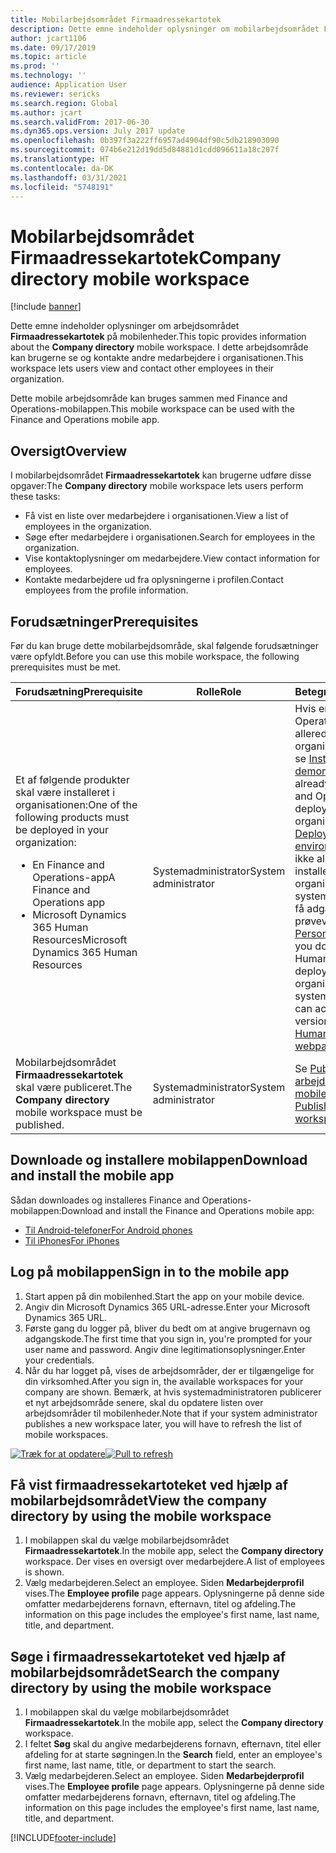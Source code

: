 ```yaml
---
title: Mobilarbejdsområdet Firmaadressekartotek
description: Dette emne indeholder oplysninger om mobilarbejdsområdet Firmaadressekartotek, hvor brugerne kan se og kontakte andre medarbejdere i organisationen.
author: jcart1106
ms.date: 09/17/2019
ms.topic: article
ms.prod: ''
ms.technology: ''
audience: Application User
ms.reviewer: sericks
ms.search.region: Global
ms.author: jcart
ms.search.validFrom: 2017-06-30
ms.dyn365.ops.version: July 2017 update
ms.openlocfilehash: 0b397f3a222ff6957ad4904df90c5db218903090
ms.sourcegitcommit: 074b6e212d19dd5d84881d1cdd096611a18c207f
ms.translationtype: HT
ms.contentlocale: da-DK
ms.lasthandoff: 03/31/2021
ms.locfileid: "5748191"
---
```

# <a name="company-directory-mobile-workspace"></a><span data-ttu-id="63860-103">Mobilarbejdsområdet Firmaadressekartotek</span><span class="sxs-lookup"><span data-stu-id="63860-103">Company directory mobile workspace</span></span>

[!include [banner](../includes/banner.md)]

<span data-ttu-id="63860-104">Dette emne indeholder oplysninger om arbejdsområdet **Firmaadressekartotek** på mobilenheder.</span><span class="sxs-lookup"><span data-stu-id="63860-104">This topic provides information about the **Company directory** mobile workspace.</span></span> <span data-ttu-id="63860-105">I dette arbejdsområde kan brugerne se og kontakte andre medarbejdere i organisationen.</span><span class="sxs-lookup"><span data-stu-id="63860-105">This workspace lets users view and contact other employees in their organization.</span></span>

<span data-ttu-id="63860-106">Dette mobile arbejdsområde kan bruges sammen med Finance and Operations-mobilappen.</span><span class="sxs-lookup"><span data-stu-id="63860-106">This mobile workspace can be used with the Finance and Operations mobile app.</span></span>

## <a name="overview"></a><span data-ttu-id="63860-107">Oversigt</span><span class="sxs-lookup"><span data-stu-id="63860-107">Overview</span></span>
<span data-ttu-id="63860-108">I mobilarbejdsområdet **Firmaadressekartotek** kan brugerne udføre disse opgaver:</span><span class="sxs-lookup"><span data-stu-id="63860-108">The **Company directory** mobile workspace lets users perform these tasks:</span></span>

- <span data-ttu-id="63860-109">Få vist en liste over medarbejdere i organisationen.</span><span class="sxs-lookup"><span data-stu-id="63860-109">View a list of employees in the organization.</span></span>
- <span data-ttu-id="63860-110">Søge efter medarbejdere i organisationen.</span><span class="sxs-lookup"><span data-stu-id="63860-110">Search for employees in the organization.</span></span>
- <span data-ttu-id="63860-111">Vise kontaktoplysninger om medarbejdere.</span><span class="sxs-lookup"><span data-stu-id="63860-111">View contact information for employees.</span></span>
- <span data-ttu-id="63860-112">Kontakte medarbejdere ud fra oplysningerne i profilen.</span><span class="sxs-lookup"><span data-stu-id="63860-112">Contact employees from the profile information.</span></span>

## <a name="prerequisites"></a><span data-ttu-id="63860-113">Forudsætninger</span><span class="sxs-lookup"><span data-stu-id="63860-113">Prerequisites</span></span>
<span data-ttu-id="63860-114">Før du kan bruge dette mobilarbejdsområde, skal følgende forudsætninger være opfyldt.</span><span class="sxs-lookup"><span data-stu-id="63860-114">Before you can use this mobile workspace, the following prerequisites must be met.</span></span>

<table>
<thead>
<tr class="header">
<th><span data-ttu-id="63860-115">Forudsætning</span><span class="sxs-lookup"><span data-stu-id="63860-115">Prerequisite</span></span></th>
<th><span data-ttu-id="63860-116">Rolle</span><span class="sxs-lookup"><span data-stu-id="63860-116">Role</span></span></th>
<th><span data-ttu-id="63860-117">Betegnelse</span><span class="sxs-lookup"><span data-stu-id="63860-117">Description</span></span></th>
</tr>
</thead>
<tbody>
<tr class="odd">
<td><span data-ttu-id="63860-118">Et af følgende produkter skal være installeret i organisationen:</span><span class="sxs-lookup"><span data-stu-id="63860-118">One of the following products must be deployed in your organization:</span></span>
<ul><li><span data-ttu-id="63860-119">En Finance and Operations-app</span><span class="sxs-lookup"><span data-stu-id="63860-119">A Finance and Operations app</span></span></li>
<li><span data-ttu-id="63860-120">Microsoft Dynamics 365 Human Resources</span><span class="sxs-lookup"><span data-stu-id="63860-120">Microsoft Dynamics 365 Human Resources</span></span></li>
</ul>
</td>
<td><span data-ttu-id="63860-121">Systemadministrator</span><span class="sxs-lookup"><span data-stu-id="63860-121">System administrator</span></span></td>
<td><span data-ttu-id="63860-122">Hvis en Finance and Operations-app ikke allerede er udrullet i organisationen, kan du se <a href="../deployment/deploy-demo-environment.md">Installere er demomiljø</a>.</span><span class="sxs-lookup"><span data-stu-id="63860-122">If you don&#39;t already have a Finance and Operations app deployed in your organization, see <a href="../deployment/deploy-demo-environment.md">Deploy a demo environment</a>.</span></span> <span data-ttu-id="63860-123">Hvis du ikke allerede har installeret Personale i organisationen, kan systemadministratoren få adgang til en prøveversion fra <a href="https://dynamics.microsoft.com/human-resources/overview/">Personale-websiden</a>.</span><span class="sxs-lookup"><span data-stu-id="63860-123">If you don&#39;t already have Human Resources deployed in your organization, the system administrator can access a trial version from the <a href="https://dynamics.microsoft.com/human-resources/overview/">Human Resources webpage</a>.</span></span>
</td>
</tr>
<tr class="even">
<td><span data-ttu-id="63860-124">Mobilarbejdsområdet <strong>Firmaadressekartotek</strong> skal være publiceret.</span><span class="sxs-lookup"><span data-stu-id="63860-124">The <strong>Company directory</strong> mobile workspace must be published.</span></span></td>
<td><span data-ttu-id="63860-125">Systemadministrator</span><span class="sxs-lookup"><span data-stu-id="63860-125">System administrator</span></span></td>
<td><span data-ttu-id="63860-126">Se <a href="publish-mobile-workspace.md">Publicere et arbejdsområde til mobilenheder</a>.</span><span class="sxs-lookup"><span data-stu-id="63860-126">See <a href="publish-mobile-workspace.md">Publish a mobile workspace</a>.</span></span></td>
</tr>
</tbody>
</table>

## <a name="download-and-install-the-mobile-app"></a><span data-ttu-id="63860-127">Downloade og installere mobilappen</span><span class="sxs-lookup"><span data-stu-id="63860-127">Download and install the mobile app</span></span>
<span data-ttu-id="63860-128">Sådan downloades og installeres Finance and Operations-mobilappen:</span><span class="sxs-lookup"><span data-stu-id="63860-128">Download and install the Finance and Operations mobile app:</span></span>

-   [<span data-ttu-id="63860-129">Til Android-telefoner</span><span class="sxs-lookup"><span data-stu-id="63860-129">For Android phones</span></span>](https://go.microsoft.com/fwlink/?linkid=850662)
-   [<span data-ttu-id="63860-130">Til iPhones</span><span class="sxs-lookup"><span data-stu-id="63860-130">For iPhones</span></span>](https://go.microsoft.com/fwlink/?linkid=850663)

## <a name="sign-in-to-the-mobile-app"></a><span data-ttu-id="63860-131">Log på mobilappen</span><span class="sxs-lookup"><span data-stu-id="63860-131">Sign in to the mobile app</span></span>
1.  <span data-ttu-id="63860-132">Start appen på din mobilenhed.</span><span class="sxs-lookup"><span data-stu-id="63860-132">Start the app on your mobile device.</span></span>
2.  <span data-ttu-id="63860-133">Angiv din Microsoft Dynamics 365 URL-adresse.</span><span class="sxs-lookup"><span data-stu-id="63860-133">Enter your Microsoft Dynamics 365 URL.</span></span>
3.  <span data-ttu-id="63860-134">Første gang du logger på, bliver du bedt om at angive brugernavn og adgangskode.</span><span class="sxs-lookup"><span data-stu-id="63860-134">The first time that you sign in, you're prompted for your user name and password.</span></span> <span data-ttu-id="63860-135">Angiv dine legitimationsoplysninger.</span><span class="sxs-lookup"><span data-stu-id="63860-135">Enter your credentials.</span></span>
4.  <span data-ttu-id="63860-136">Når du har logget på, vises de arbejdsområder, der er tilgængelige for din virksomhed.</span><span class="sxs-lookup"><span data-stu-id="63860-136">After you sign in, the available workspaces for your company are shown.</span></span> <span data-ttu-id="63860-137">Bemærk, at hvis systemadministratoren publicerer et nyt arbejdsområde senere, skal du opdatere listen over arbejdsområder til mobilenheder.</span><span class="sxs-lookup"><span data-stu-id="63860-137">Note that if your system administrator publishes a new workspace later, you will have to refresh the list of mobile workspaces.</span></span>

<span data-ttu-id="63860-138">[![Træk for at opdatere](./media/pull-to-refresh-list-of-workspaces-183x300.png)](./media/pull-to-refresh-list-of-workspaces.png)</span><span class="sxs-lookup"><span data-stu-id="63860-138">[![Pull to refresh](./media/pull-to-refresh-list-of-workspaces-183x300.png)](./media/pull-to-refresh-list-of-workspaces.png)</span></span>

## <a name="view-the-company-directory-by-using-the-mobile-workspace"></a><span data-ttu-id="63860-139">Få vist firmaadressekartoteket ved hjælp af mobilarbejdsområdet</span><span class="sxs-lookup"><span data-stu-id="63860-139">View the company directory by using the mobile workspace</span></span>
1.  <span data-ttu-id="63860-140">I mobilappen skal du vælge mobilarbejdsområdet **Firmaadressekartotek**.</span><span class="sxs-lookup"><span data-stu-id="63860-140">In the mobile app, select the **Company directory** workspace.</span></span> <span data-ttu-id="63860-141">Der vises en oversigt over medarbejdere.</span><span class="sxs-lookup"><span data-stu-id="63860-141">A list of employees is shown.</span></span>
3.  <span data-ttu-id="63860-142">Vælg medarbejderen.</span><span class="sxs-lookup"><span data-stu-id="63860-142">Select an employee.</span></span> <span data-ttu-id="63860-143">Siden **Medarbejderprofil** vises.</span><span class="sxs-lookup"><span data-stu-id="63860-143">The **Employee profile** page appears.</span></span> <span data-ttu-id="63860-144">Oplysningerne på denne side omfatter medarbejderens fornavn, efternavn, titel og afdeling.</span><span class="sxs-lookup"><span data-stu-id="63860-144">The information on this page includes the employee's first name, last name, title, and department.</span></span>

## <a name="search-the-company-directory-by-using-the-mobile-workspace"></a><span data-ttu-id="63860-145">Søge i firmaadressekartoteket ved hjælp af mobilarbejdsområdet</span><span class="sxs-lookup"><span data-stu-id="63860-145">Search the company directory by using the mobile workspace</span></span>
1.  <span data-ttu-id="63860-146">I mobilappen skal du vælge mobilarbejdsområdet **Firmaadressekartotek**.</span><span class="sxs-lookup"><span data-stu-id="63860-146">In the mobile app, select the **Company directory** workspace.</span></span>
2.  <span data-ttu-id="63860-147">I feltet **Søg** skal du angive medarbejderens fornavn, efternavn, titel eller afdeling for at starte søgningen.</span><span class="sxs-lookup"><span data-stu-id="63860-147">In the **Search** field, enter an employee's first name, last name, title, or department to start the search.</span></span>
3.  <span data-ttu-id="63860-148">Vælg medarbejderen.</span><span class="sxs-lookup"><span data-stu-id="63860-148">Select an employee.</span></span> <span data-ttu-id="63860-149">Siden **Medarbejderprofil** vises.</span><span class="sxs-lookup"><span data-stu-id="63860-149">The **Employee profile** page appears.</span></span> <span data-ttu-id="63860-150">Oplysningerne på denne side omfatter medarbejderens fornavn, efternavn, titel og afdeling.</span><span class="sxs-lookup"><span data-stu-id="63860-150">The information on this page includes the employee's first name, last name, title, and department.</span></span>


[!INCLUDE[footer-include](../../../includes/footer-banner.md)]